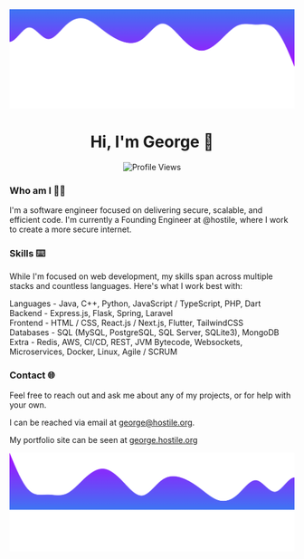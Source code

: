 <img src="./wave-top.png">

<h1 align="center">Hi, I'm George 👋</h1>

<p align="center">
    <img src="https://komarev.com/ghpvc/?username=george" alt="Profile Views">
</p>

### Who am I 🧑🏻

I'm a software engineer focused on delivering secure, scalable, and
efficient code. I'm currently a Founding Engineer at @hostile, where I 
work to create a more secure internet.

### Skills ⌨️

While I'm focused on web development, my skills span across
multiple stacks and countless languages. Here's what I work best with:

Languages - Java, C++, Python, JavaScript / TypeScript, PHP, Dart
<br/>
Backend - Express.js, Flask, Spring, Laravel
<br/>
Frontend - HTML / CSS, React.js / Next.js, Flutter, TailwindCSS
<br/>
Databases - SQL (MySQL, PostgreSQL, SQL Server, SQLite3), MongoDB
<br/>
Extra - Redis, AWS, CI/CD, REST, JVM Bytecode, Websockets, Microservices,
Docker, Linux, Agile / SCRUM

### Contact 🌐

Feel free to reach out and ask me about any of my projects, or for
help with your own.

I can be reached via email at <a href="mailto:george@hostile.org">george@hostile.org</a>.

My portfolio site can be seen at <a href="https://george.hostile.org">george.hostile.org</a>

<img src="./wave-bottom.png">
